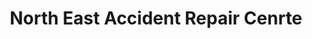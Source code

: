 ---
title: "North East Accident Repair Cenrte"
url: /darlington/north-east-accident-repair-cenrte/
shop: Autowerkstatt
---